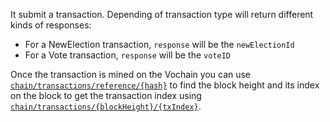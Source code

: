 It submit a transaction. Depending of transaction type will return different kinds of responses:
- For a NewElection transaction, `response` will be the `newElectionId`
- For a Vote transaction, `response` will be the `voteID`

Once the transaction is mined on the Vochain you can use [`chain/transactions/reference/{hash}`](transaction-by-reference) to find the block height and its index on the block to get the transaction index using [`chain/transactions/{blockHeight}/{txIndex}`](transaction-by-block-index).
